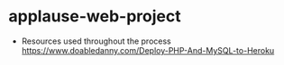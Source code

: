# applause-web-project
- Resources used throughout the process
https://www.doabledanny.com/Deploy-PHP-And-MySQL-to-Heroku
